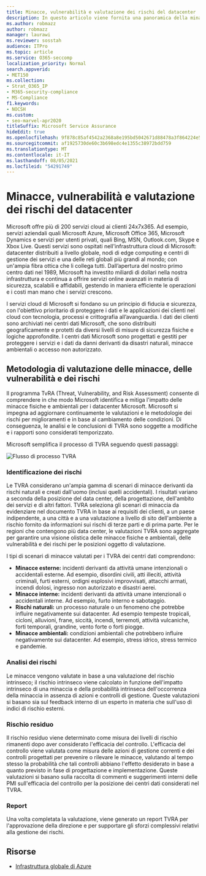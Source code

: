 ```yaml
---
title: Minacce, vulnerabilità e valutazione dei rischi del datacenter
description: In questo articolo viene fornita una panoramica della minaccia, della vulnerabilità e della valutazione dei rischi del datacenter in Microsoft 365.
ms.author: robmazz
author: robmazz
manager: laurawi
ms.reviewer: sosstah
audience: ITPro
ms.topic: article
ms.service: O365-seccomp
localization_priority: Normal
search.appverid:
- MET150
ms.collection:
- Strat_O365_IP
- M365-security-compliance
- MS-Compliance
f1.keywords:
- NOCSH
ms.custom:
- seo-marvel-apr2020
titleSuffix: Microsoft Service Assurance
hideEdit: true
ms.openlocfilehash: 9f878c85af4542a2368a8e195bd5042671d88478a3f864224e5c16f957cc573a
ms.sourcegitcommit: af1925730de60c3b698edc4e1355c38972bdd759
ms.translationtype: MT
ms.contentlocale: it-IT
ms.lasthandoff: 08/05/2021
ms.locfileid: "54291749"
---
```

# <a name="datacenter-threat-vulnerability-and-risk-assessment"></a>Minacce, vulnerabilità e valutazione dei rischi del datacenter

Microsoft offre più di 200 servizi cloud ai clienti 24x7x365. Ad esempio, servizi aziendali quali Microsoft Azure, Microsoft Office 365, Microsoft Dynamics e servizi per utenti privati, quali Bing, MSN, Outlook.com, Skype e Xbox Live. Questi servizi sono ospitati nell'infrastruttura cloud di Microsoft: datacenter distribuiti a livello globale, nodi di edge computing e centri di gestione dei servizi e una delle reti globali più grandi al mondo; con un'ampia fibra ottica che li collega tutti. Dall’apertura del nostro primo centro dati nel 1989, Microsoft ha investito miliardi di dollari nella nostra infrastruttura e continua a offrire servizi online avanzati in materia di sicurezza, scalabili e affidabili, gestendo in maniera efficiente le operazioni e i costi man mano che i servizi crescono.

I servizi cloud di Microsoft si fondano su un principio di fiducia e sicurezza, con l'obiettivo prioritario di proteggere i dati e le applicazioni dei clienti nel cloud con tecnologia, processi e crittografia all’avanguardia. I dati dei clienti sono archiviati nei centri dati Microsoft, che sono distribuiti geograficamente e protetti da diversi livelli di misure di sicurezza fisiche e logiche approfondite. I centri dati Microsoft sono progettati e gestiti per proteggere i servizi e i dati da danni derivanti da disastri naturali, minacce ambientali o accesso non autorizzato.

## <a name="threat-vulnerability-and-risk-assessment-methodology"></a>Metodologia di valutazione delle minacce, delle vulnerabilità e dei rischi

Il programma TvRA (Threat, Vulnerability, and Risk Assessment) consente di comprendere in che modo Microsoft identifica e mitiga l'impatto delle minacce fisiche e ambientali per i datacenter Microsoft. Microsoft si impegna ad aggiornare continuamente le valutazioni e le metodologie dei rischi per miglioramenti e in base al cambiamento delle condizioni. Di conseguenza, le analisi e le conclusioni di TVRA sono soggette a modifiche e i rapporti sono considerati temporizzato.

Microsoft semplifica il processo di TVRA seguendo questi passaggi:

![Flusso di processo TVRA](../media/assurance-tvra-flow.png)

### <a name="risk-identification"></a>Identificazione dei rischi

Le TVRA considerano un'ampia gamma di scenari di minacce derivanti da rischi naturali e creati dall'uomo (inclusi quelli accidentali). I risultati variano a seconda della posizione del data center, della progettazione, dell'ambito dei servizi e di altri fattori. TVRA seleziona gli scenari di minaccia da evidenziare nel documento TVRA in base ai requisiti dei clienti, a un paese indipendente, a una città e a una valutazione a livello di sito dell'ambiente a rischio fornito da informazioni sui rischi di terze parti e di prima parte. Per le regioni che contengono più data center, le valutazioni TVRA sono aggregate per garantire una visione olistica delle minacce fisiche e ambientali, delle vulnerabilità e dei rischi per le posizioni oggetto di valutazione.

I tipi di scenari di minacce valutati per i TVRA dei centri dati comprendono:

- **Minacce esterne:** incidenti derivanti da attività umane intenzionali o accidentali esterne. Ad esempio, disordini civili, atti illeciti, attività criminali, furti esterni, ordigni esplosivi improvvisati, attacchi armati, incendi dolosi, ingresso non autorizzato e disastri aerei.
- **Minacce interne:** incidenti derivanti da attività umane intenzionali o accidentali interne. Ad esempio, furto interno e sabotaggio.
- **Rischi naturali:** un processo naturale o un fenomeno che potrebbe influire negativamente sui datacenter. Ad esempio tempeste tropicali, cicloni, alluvioni, frane, siccità, incendi, terremoti, attività vulcaniche, forti temporali, grandine, vento forte o forti piogge.
- **Minacce ambientali:** condizioni ambientali che potrebbero influire negativamente sui datacenter. Ad esempio, stress idrico, stress termico e pandemie.

### <a name="risk-analysis"></a>Analisi dei rischi

Le minacce vengono valutate in base a una valutazione del rischio intrinseco; il rischio intrinseco viene calcolato in funzione dell'impatto intrinseco di una minaccia e della probabilità intrinseca dell'occorrenza della minaccia in assenza di azioni e controlli di gestione. Queste valutazioni si basano sia sul feedback interno di un esperto in materia che sull'uso di indici di rischio esterni.

### <a name="residual-risk"></a>Rischio residuo

Il rischio residuo viene determinato come misura dei livelli di rischio rimanenti dopo aver considerato l'efficacia del controllo. L'efficacia del controllo viene valutata come misura delle azioni di gestione correnti e dei controlli progettati per prevenire o rilevare le minacce, valutando al tempo stesso la probabilità che tali controlli abbiano l'effetto desiderato in base a quanto previsto in fase di progettazione e implementazione. Queste valutazioni si basano sulla raccolta di commenti e suggerimenti interni delle PMI sull'efficacia del controllo per la posizione dei centri dati considerati nel TVRA.

### <a name="report"></a>Report

Una volta completata la valutazione, viene generato un report TVRA per l'approvazione della direzione e per supportare gli sforzi complessivi relativi alla gestione dei rischi.

## <a name="resources"></a>Risorse

- [Infrastruttura globale di Azure](https://www.microsoft.com/datacenters)
